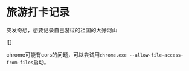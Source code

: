 # 旅游打卡记录

突发奇想，想要记录自己游过的祖国的大好河山

![]

chrome可能有cors的问题，可以尝试用```chrome.exe --allow-file-access-from-files```启动。